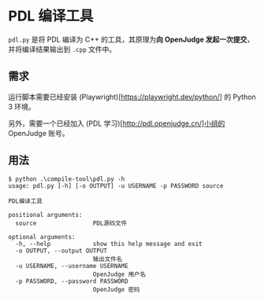 # PDL 编译工具

`pdl.py` 是将 PDL 编译为 C++ 的工具，其原理为**向 OpenJudge 发起一次提交**，并将编译结果输出到 `.cpp` 文件中。

## 需求

运行脚本需要已经安装 (Playwright)[https://playwright.dev/python/] 的 Python 3 环境。

另外，需要一个已经加入 (PDL 学习)[http://pdl.openjudge.cn/]小组的 OpenJudge 账号。

## 用法

```
$ python .\compile-tool\pdl.py -h
usage: pdl.py [-h] [-o OUTPUT] -u USERNAME -p PASSWORD source

PDL编译工具

positional arguments:
  source                PDL源码文件

optional arguments:
  -h, --help            show this help message and exit
  -o OUTPUT, --output OUTPUT
                        输出文件名
  -u USERNAME, --username USERNAME
                        OpenJudge 用户名
  -p PASSWORD, --password PASSWORD
                        OpenJudge 密码
```